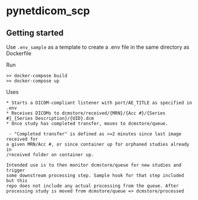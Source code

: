 # pynetdicom_scp

## Getting started

Use <code>.env_sample</code> as a template to create a .env file in the same
directory as Dockerfile

Run
```
>> docker-compose build
>> docker-compose up
```

Uses
```
* Starts a DICOM-compliant listener with port/AE_TITLE as specified in .env
* Receives DICOMs to dcmstore/received/{MRN}/{Acc #}/{Series #}_{Series Description}/{UID}.dcm
* Once study has completed transfer, moves to dcmstore/queue.

 - "Completed transfer" is defined as >=2 minutes since last image received for
a given MRN/Acc #, or since container up for orphaned studies already in
/received folder on container up.

Intended use is to then monitor dcmstore/queue for new studies and trigger
some downstream processing step. Sample hook for that step included but this
repo does not include any actual processing from the queue. After
processing study is moved from dcmstore/queue => dcmstore/processed
